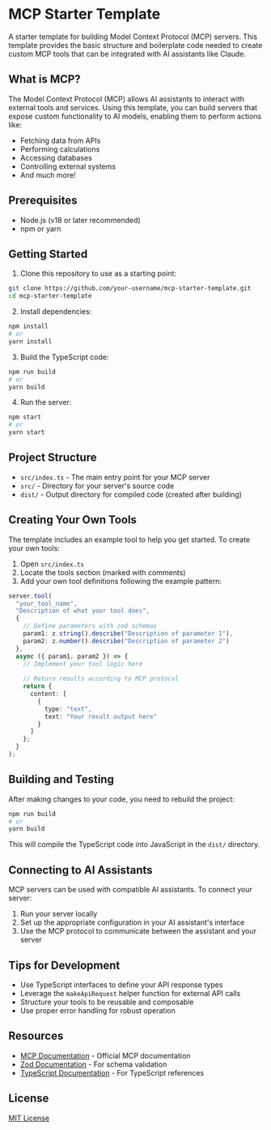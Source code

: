 # MCP Starter Template

A starter template for building Model Context Protocol (MCP) servers. This template provides the basic structure and boilerplate code needed to create custom MCP tools that can be integrated with AI assistants like Claude.

## What is MCP?

The Model Context Protocol (MCP) allows AI assistants to interact with external tools and services. Using this template, you can build servers that expose custom functionality to AI models, enabling them to perform actions like:

- Fetching data from APIs
- Performing calculations
- Accessing databases
- Controlling external systems
- And much more!

## Prerequisites

- Node.js (v18 or later recommended)
- npm or yarn

## Getting Started

1. Clone this repository to use as a starting point:

```bash
git clone https://github.com/your-username/mcp-starter-template.git
cd mcp-starter-template
```

2. Install dependencies:

```bash
npm install
# or
yarn install
```

3. Build the TypeScript code:

```bash
npm run build
# or
yarn build
```

4. Run the server:

```bash
npm start
# or
yarn start
```

## Project Structure

- `src/index.ts` - The main entry point for your MCP server
- `src/` - Directory for your server's source code
- `dist/` - Output directory for compiled code (created after building)

## Creating Your Own Tools

The template includes an example tool to help you get started. To create your own tools:

1. Open `src/index.ts`
2. Locate the tools section (marked with comments)
3. Add your own tool definitions following the example pattern:

```typescript
server.tool(
  "your_tool_name", 
  "Description of what your tool does", 
  {
    // Define parameters with zod schemas
    param1: z.string().describe("Description of parameter 1"),
    param2: z.number().describe("Description of parameter 2")
  },
  async ({ param1, param2 }) => {
    // Implement your tool logic here
    
    // Return results according to MCP protocol
    return {
      content: [
        {
          type: "text", 
          text: "Your result output here"
        }
      ]
    };
  }
);
```

## Building and Testing

After making changes to your code, you need to rebuild the project:

```bash
npm run build
# or
yarn build
```

This will compile the TypeScript code into JavaScript in the `dist/` directory.

## Connecting to AI Assistants

MCP servers can be used with compatible AI assistants. To connect your server:

1. Run your server locally
2. Set up the appropriate configuration in your AI assistant's interface
3. Use the MCP protocol to communicate between the assistant and your server

## Tips for Development

- Use TypeScript interfaces to define your API response types
- Leverage the `makeApiRequest` helper function for external API calls
- Structure your tools to be reusable and composable
- Use proper error handling for robust operation

## Resources

- [MCP Documentation](https://github.com/anthropics/model-context-protocol) - Official MCP documentation
- [Zod Documentation](https://github.com/colinhacks/zod) - For schema validation
- [TypeScript Documentation](https://www.typescriptlang.org/docs/) - For TypeScript references

## License

[MIT License](LICENSE)
